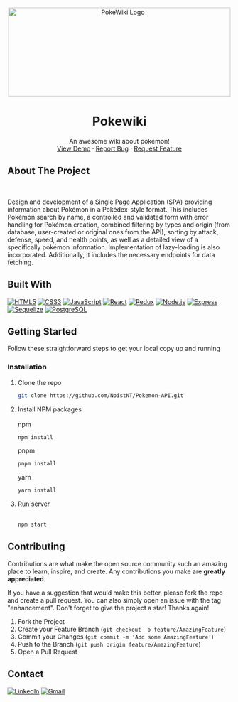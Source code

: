 <a name="readme-top"></a>

<!-- PROJECT LOGO -->
<br />
<div align="center">
  <a href="https://pokewikiclient.vercel.app">
    <img src="https://github.com/NoistNT/Pokemon-API/assets/104594670/433140b8-8bba-4140-981a-dbd77f6d6996" alt="PokeWiki Logo" width="500" height="200">
  </a>


  <h1 align="center">Pokewiki</h1>

  <p align="center">
    An awesome wiki about pokémon!
    <br />
    <a href="https://pokewikiclient.vercel.app">View Demo</a>
    ·
    <a href="https://github.com/NoistNT/Pokemon-API/issues">Report Bug</a>
    ·
    <a href="https://github.com/NoistNT/Pokemon-API/issues">Request Feature</a>
  </p>
</div>



<!-- ABOUT THE PROJECT -->
## About The Project
<br/>

Design and development of a Single Page Application (SPA) providing information about Pokémon in a Pokédex-style format. This includes Pokémon search by name, a controlled and validated form with error handling for Pokémon creation, combined filtering by types and origin (from database, user-created or original ones from the API), sorting by attack, defense, speed, and health points, as well as a detailed view of a specifically pokémon information. Implementation of lazy-loading is also incorporated. Additionally, it includes the necessary endpoints for data fetching.

## Built With

[![HTML5](https://img.shields.io/badge/HTML5-orange.svg?style=for-the-badge&logo=html5&logoColor=white)](https://developer.mozilla.org/en-US/docs/Web/HTML)
[![CSS3](https://img.shields.io/badge/CSS3-blueviolet.svg?style=for-the-badge&logo=css3&logoColor=white)](https://developer.mozilla.org/en-US/docs/Web/CSS)
[![JavaScript](https://img.shields.io/badge/JavaScript-yellow.svg?style=for-the-badge&logo=javascript&logoColor=white)](https://reactjs.org/)
[![React](https://img.shields.io/badge/React-blue.svg?style=for-the-badge&logo=react&logoColor=white)](https://reactjs.org/)
[![Redux](https://img.shields.io/badge/Redux-purple.svg?style=for-the-badge&logo=redux&logoColor=white)](https://redux.js.org/)
[![Node.js](https://img.shields.io/badge/Node.js-green.svg?style=for-the-badge&logo=node.js&logoColor=white)](https://nodejs.org/)
[![Express](https://img.shields.io/badge/Express-gray.svg?style=for-the-badge&logo=express&logoColor=white)](https://expressjs.com/)
[![Sequelize](https://img.shields.io/badge/Sequelize-red.svg?style=for-the-badge&logo=sequelize&logoColor=white)](https://sequelize.org/)
[![PostgreSQL](https://img.shields.io/badge/PostgreSQL-blue.svg?style=for-the-badge&logo=postgresql&logoColor=white)](https://www.postgresql.org/)



<!-- GETTING STARTED -->
## Getting Started

Follow these straightforward steps to get your local copy up and running

### Installation

1. Clone the repo
   ```sh
   git clone https://github.com/NoistNT/Pokemon-API.git
   ```
3. Install NPM packages
   <br/>
   <br/>
   npm
   ```sh
   npm install
   ```
   pnpm
   ```sh
   pnpm install
   ```
   yarn
   ```sh
   yarn install
   ```
4. Run server
   <br/>
   <br/>
   ```sh
   npm start
   ```


<!-- CONTRIBUTING -->
## Contributing

Contributions are what make the open source community such an amazing place to learn, inspire, and create. Any contributions you make are **greatly appreciated**.

If you have a suggestion that would make this better, please fork the repo and create a pull request. You can also simply open an issue with the tag "enhancement".
Don't forget to give the project a star! Thanks again!

1. Fork the Project
2. Create your Feature Branch (`git checkout -b feature/AmazingFeature`)
3. Commit your Changes (`git commit -m 'Add some AmazingFeature'`)
4. Push to the Branch (`git push origin feature/AmazingFeature`)
5. Open a Pull Request



<!-- CONTACT -->
## Contact

[![LinkedIn][linkedin-shield]][linkedin-url] [![Gmail][gmail-shield]][gmail-url]



<!-- MARKDOWN LINKS & IMAGES -->
<!-- https://www.markdownguide.org/basic-syntax/#reference-style-links -->
[linkedin-shield]: https://img.shields.io/badge/-LinkedIn-black.svg?style=for-the-badge&logo=linkedin&colorB=555
[linkedin-url]: https://www.linkedin.com/in/ariel-piazzano
[product-screenshot]: https://github.com/NoistNT/Pokemon-Client/assets/104594670/4f6ffde7-7939-4abe-9690-df6ce88b84e5
[React.js]: https://img.shields.io/badge/React-20232A?style=for-the-badge&logo=react&logoColor=61DAFB
[React-url]: https://reactjs.org/
[gmail-shield]: https://img.shields.io/badge/Gmail-D14836?style=for-the-badge&logo=gmail&logoColor=white
[gmail-url]: mailto:arielgnr23@gmail.com
